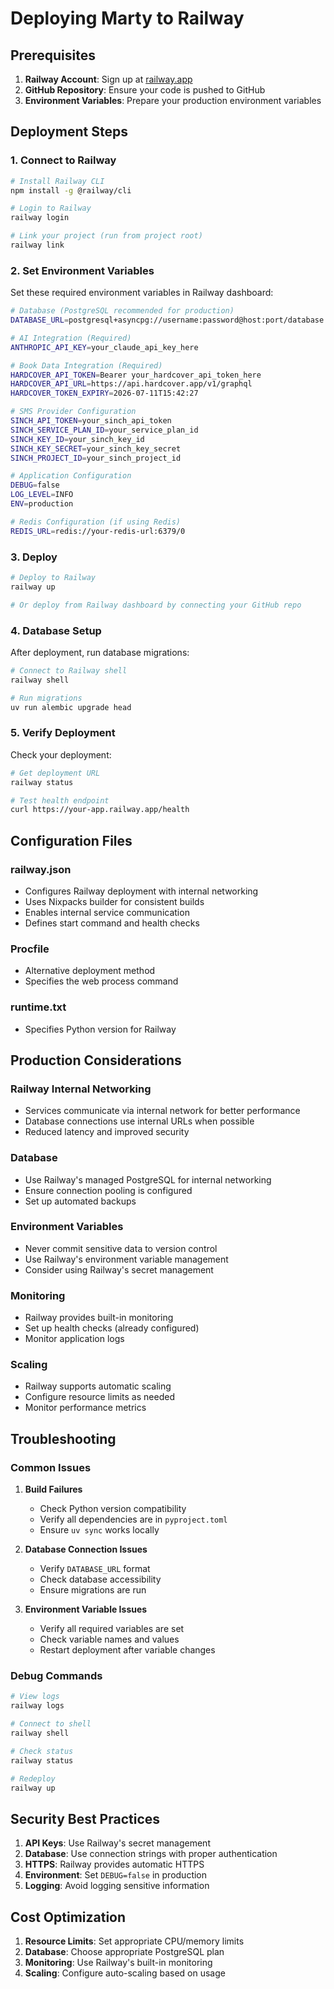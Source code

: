 # Deploying Marty to Railway

## Prerequisites

1. **Railway Account**: Sign up at [railway.app](https://railway.app)
2. **GitHub Repository**: Ensure your code is pushed to GitHub
3. **Environment Variables**: Prepare your production environment variables

## Deployment Steps

### 1. Connect to Railway

```bash
# Install Railway CLI
npm install -g @railway/cli

# Login to Railway
railway login

# Link your project (run from project root)
railway link
```

### 2. Set Environment Variables

Set these required environment variables in Railway dashboard:

```bash
# Database (PostgreSQL recommended for production)
DATABASE_URL=postgresql+asyncpg://username:password@host:port/database

# AI Integration (Required)
ANTHROPIC_API_KEY=your_claude_api_key_here

# Book Data Integration (Required)
HARDCOVER_API_TOKEN=Bearer your_hardcover_api_token_here
HARDCOVER_API_URL=https://api.hardcover.app/v1/graphql
HARDCOVER_TOKEN_EXPIRY=2026-07-11T15:42:27

# SMS Provider Configuration
SINCH_API_TOKEN=your_sinch_api_token
SINCH_SERVICE_PLAN_ID=your_service_plan_id
SINCH_KEY_ID=your_sinch_key_id
SINCH_KEY_SECRET=your_sinch_key_secret
SINCH_PROJECT_ID=your_sinch_project_id

# Application Configuration
DEBUG=false
LOG_LEVEL=INFO
ENV=production

# Redis Configuration (if using Redis)
REDIS_URL=redis://your-redis-url:6379/0
```

### 3. Deploy

```bash
# Deploy to Railway
railway up

# Or deploy from Railway dashboard by connecting your GitHub repo
```

### 4. Database Setup

After deployment, run database migrations:

```bash
# Connect to Railway shell
railway shell

# Run migrations
uv run alembic upgrade head
```

### 5. Verify Deployment

Check your deployment:

```bash
# Get deployment URL
railway status

# Test health endpoint
curl https://your-app.railway.app/health
```

## Configuration Files

### railway.json
- Configures Railway deployment with internal networking
- Uses Nixpacks builder for consistent builds
- Enables internal service communication
- Defines start command and health checks

### Procfile
- Alternative deployment method
- Specifies the web process command

### runtime.txt
- Specifies Python version for Railway

## Production Considerations

### Railway Internal Networking
- Services communicate via internal network for better performance
- Database connections use internal URLs when possible
- Reduced latency and improved security

### Database
- Use Railway's managed PostgreSQL for internal networking
- Ensure connection pooling is configured
- Set up automated backups

### Environment Variables
- Never commit sensitive data to version control
- Use Railway's environment variable management
- Consider using Railway's secret management

### Monitoring
- Railway provides built-in monitoring
- Set up health checks (already configured)
- Monitor application logs

### Scaling
- Railway supports automatic scaling
- Configure resource limits as needed
- Monitor performance metrics

## Troubleshooting

### Common Issues

1. **Build Failures**
   - Check Python version compatibility
   - Verify all dependencies are in `pyproject.toml`
   - Ensure `uv sync` works locally

2. **Database Connection Issues**
   - Verify `DATABASE_URL` format
   - Check database accessibility
   - Ensure migrations are run

3. **Environment Variable Issues**
   - Verify all required variables are set
   - Check variable names and values
   - Restart deployment after variable changes

### Debug Commands

```bash
# View logs
railway logs

# Connect to shell
railway shell

# Check status
railway status

# Redeploy
railway up
```

## Security Best Practices

1. **API Keys**: Use Railway's secret management
2. **Database**: Use connection strings with proper authentication
3. **HTTPS**: Railway provides automatic HTTPS
4. **Environment**: Set `DEBUG=false` in production
5. **Logging**: Avoid logging sensitive information

## Cost Optimization

1. **Resource Limits**: Set appropriate CPU/memory limits
2. **Database**: Choose appropriate PostgreSQL plan
3. **Monitoring**: Use Railway's built-in monitoring
4. **Scaling**: Configure auto-scaling based on usage
